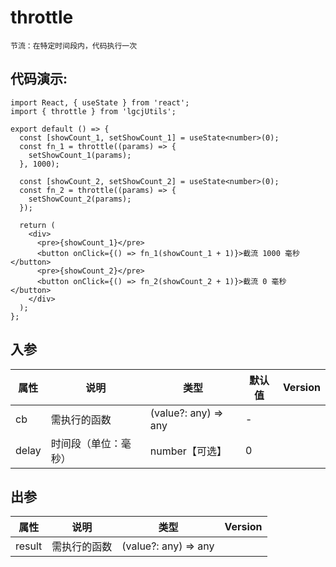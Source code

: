 # throttle

```
节流：在特定时间段内，代码执行一次
```

## 代码演示:

```tsx
import React, { useState } from 'react';
import { throttle } from 'lgcjUtils';

export default () => {
  const [showCount_1, setShowCount_1] = useState<number>(0);
  const fn_1 = throttle((params) => {
    setShowCount_1(params);
  }, 1000);

  const [showCount_2, setShowCount_2] = useState<number>(0);
  const fn_2 = throttle((params) => {
    setShowCount_2(params);
  });

  return (
    <div>
      <pre>{showCount_1}</pre>
      <button onClick={() => fn_1(showCount_1 + 1)}>截流 1000 毫秒</button>
      <pre>{showCount_2}</pre>
      <button onClick={() => fn_2(showCount_2 + 1)}>截流 0 毫秒</button>
    </div>
  );
};
```

## 入参

| 属性  | 说明                 | 类型                 | 默认值 | Version |
| ----- | -------------------- | -------------------- | ------ | ------- |
| cb    | 需执行的函数         | (value?: any) => any | -      |         |
| delay | 时间段（单位：毫秒） | number【可选】       | 0      |         |

## 出参

| 属性   | 说明         | 类型                 | Version |
| ------ | ------------ | -------------------- | ------- |
| result | 需执行的函数 | (value?: any) => any |         |
